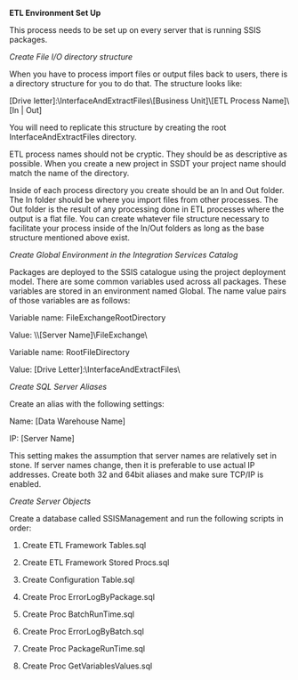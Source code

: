 **ETL Environment Set Up**

This process needs to be set up on every server that is running SSIS packages.

*Create File I/O directory structure*

When you have to process import files or output files back to users, there is a
directory structure for you to do that. The structure looks like:

[Drive letter]:\\InterfaceAndExtractFiles\\[Business Unit]\\[ETL Process
Name]\\[In \| Out]

You will need to replicate this structure by creating the root
InterfaceAndExtractFiles directory.

ETL process names should not be cryptic. They should be as descriptive as
possible. When you create a new project in SSDT your project name should match
the name of the directory.

Inside of each process directory you create should be an In and Out folder. The
In folder should be where you import files from other processes. The Out folder
is the result of any processing done in ETL processes where the output is a flat
file. You can create whatever file structure necessary to facilitate your
process inside of the In/Out folders as long as the base structure mentioned
above exist.

*Create Global Environment in the Integration Services Catalog*

Packages are deployed to the SSIS catalogue using the project deployment model.
There are some common variables used across all packages. These variables are
stored in an environment named Global. The name value pairs of those variables
are as follows:

Variable name: FileExchangeRootDirectory

Value: \\\\[Server Name]\\FileExchange\\

Variable name: RootFileDirectory

Value: [Drive Letter]:\\InterfaceAndExtractFiles\\

*Create SQL Server Aliases*

Create an alias with the following settings:

Name: [Data Warehouse Name]

IP: [Server Name]

This setting makes the assumption that server names are relatively set in stone.
If server names change, then it is preferable to use actual IP addresses. Create
both 32 and 64bit aliases and make sure TCP/IP is enabled.

*Create Server Objects*

Create a database called SSISManagement and run the following scripts in order:

1.  Create ETL Framework Tables.sql

2.  Create ETL Framework Stored Procs.sql

3.  Create Configuration Table.sql

4.  Create Proc ErrorLogByPackage.sql

5.  Create Proc BatchRunTime.sql

6.  Create Proc ErrorLogByBatch.sql

7.  Create Proc PackageRunTime.sql

8.  Create Proc GetVariablesValues.sql
